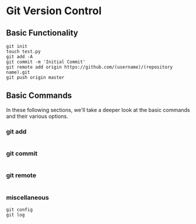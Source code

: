 # Git Version Control

## Basic Functionality
```unix
git init
touch test.py
git add -A
git commit -m 'Initial Commit'
git remote add origin https://github.com/(username)/(repository name).git
git push origin master
```

## Basic Commands
In these following sections, we'll take a deeper look at the basic commands and their various options.
### git add
```unix
```
### git commit
```unix
```
### git remote
```unix
```
### miscellaneous
```unix
git config
git log
```
